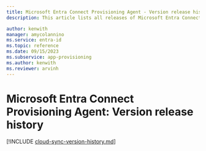 ```yaml
---
title: Microsoft Entra Connect Provisioning Agent - Version release history
description: This article lists all releases of Microsoft Entra Connect Provisioning Agent and describes new features and fixed issues.

author: kenwith
manager: amycolannino
ms.service: entra-id
ms.topic: reference
ms.date: 09/15/2023
ms.subservice: app-provisioning
ms.author: kenwith
ms.reviewer: arvinh
---
```


# Microsoft Entra Connect Provisioning Agent: Version release history

[!INCLUDE [cloud-sync-version-history.md](~/includes/cloud-sync-version-history.md)]
